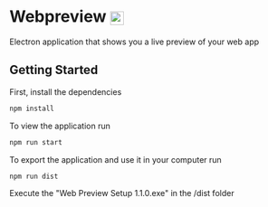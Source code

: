 # Webpreview <img align="center" src="https://img.shields.io/badge/Windows-blue?style=flat&logo=Windows" height="24" alt='shields.io-badge' />

Electron application that shows you a live preview of your web app

## Getting Started

First, install the dependencies

```bash
npm install
```

To view the application run

```bash
npm run start
```

To export the application and use it in your computer run

```bash
npm run dist
```

Execute the "Web Preview Setup 1.1.0.exe" in the /dist folder

